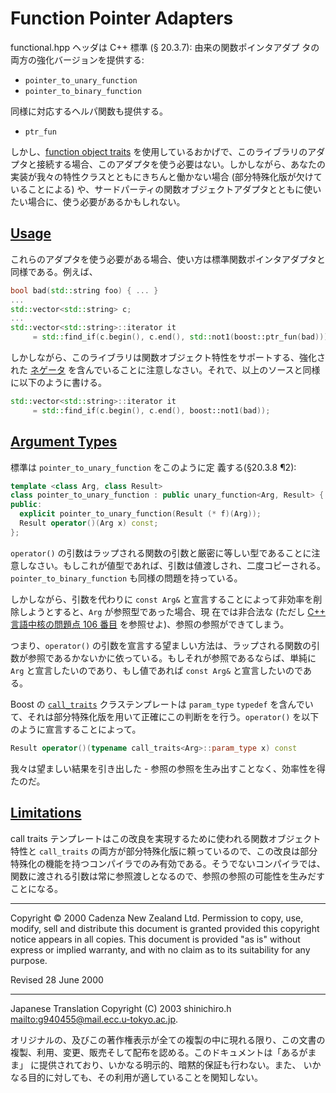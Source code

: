# Function Pointer Adapters
functional.hpp ヘッダは C++ 標準 (§ 20.3.7): 由来の関数ポインタアダプ タの両方の強化バージョンを提供する:

- `pointer_to_unary_function`
- `pointer_to_binary_function`

同様に対応するヘルパ関数も提供する。

- `ptr_fun`

しかし、[function object traits](function_traits.md) を使用しているおかげで、このライブラリのアダプタと接続する場合、このアダプタを使う必要はない。しかしながら、あなたの実装が我々の特性クラスとともにきちんと働かない場合 (部分特殊化版が欠けていることによる) や、サードパーティの関数オブジェクトアダプタとともに使いたい場合に、使う必要があるかもしれない。


## <a name="usage" href="#usage">Usage</a>
これらのアダプタを使う必要がある場合、使い方は標準関数ポインタアダプタと同様である。例えば、

```cpp
bool bad(std::string foo) { ... }
...
std::vector<std::string> c;
...
std::vector<std::string>::iterator it
     = std::find_if(c.begin(), c.end(), std::not1(boost::ptr_fun(bad)));
```

しかしながら、このライブラリは関数オブジェクト特性をサポートする、強化された [ネゲータ](negators.md) を含んでいることに注意しなさい。それで、以上のソースと同様に以下のように書ける。

```cpp
std::vector<std::string>::iterator it
     = std::find_if(c.begin(), c.end(), boost::not1(bad));
```


## <a name="arguments" href="#arguments">Argument Types</a>
標準は `pointer_to_unary_function` をこのように定 義する(§20.3.8 ¶2):

```cpp
template <class Arg, class Result>
class pointer_to_unary_function : public unary_function<Arg, Result> {
public:
  explicit pointer_to_unary_function(Result (* f)(Arg));
  Result operator()(Arg x) const;
};
```

`operator()` の引数はラップされる関数の引数と厳密に等しい型であることに注意しなさい。もしこれが値型であれば、引数は値渡しされ、二度コピーされる。`pointer_to_binary_function` も同様の問題を持っている。

しかしながら、引数を代わりに `const Arg&` と宣言することによって非効率を削除しようとすると、`Arg` が参照型であった場合、現 在では非合法な (ただし [C++ 言語中核の問題点 106 番目](http://www.open-std.org/jtc1/sc22/wg21/docs/cwg_defects.html#106) を参照せよ)、参照の参照ができてしまう。

つまり、`operator()` の引数を宣言する望ましい方法は、ラップされる関数の引数が参照であるかないかに依っている。もしそれが参照であるならば、単純に `Arg` と宣言したいのであり、もし値であれば `const Arg&` と宣言したいのである。

Boost の [`call_traits`](../utility/call_traits.md.nolink) クラステンプレートは `param_type` `typedef` を含んでいて、それは部分特殊化版を用いて正確にこの判断をを行う。`operator()` を以下のように宣言することによって。

```cpp
Result operator()(typename call_traits<Arg>::param_type x) const
```

我々は望ましい結果を引き出した - 参照の参照を生み出すことなく、効率性を得たのだ。


## <a name="limitations" href="#limitations">Limitations</a>
call traits テンプレートはこの改良を実現するために使われる関数オブジェクト特性と `call_traits` の両方が部分特殊化版に頼っているので、この改良は部分特殊化の機能を持つコンパイラでのみ有効である。そうでないコンパイラでは、関数に渡される引数は常に参照渡しとなるので、参照の参照の可能性を生みだすことになる。


***
Copyright © 2000 Cadenza New Zealand Ltd. Permission to copy, use, modify, sell and distribute this document is granted provided this copyright notice appears in all copies. This document is provided "as is" without express or implied warranty, and with no claim as to its suitability for any purpose.

Revised 28 June 2000


***
Japanese Translation Copyright (C) 2003 shinichiro.h <mailto:g940455@mail.ecc.u-tokyo.ac.jp>.

オリジナルの、及びこの著作権表示が全ての複製の中に現れる限り、この文書の 複製、利用、変更、販売そして配布を認める。このドキュメントは「あるがまま」 に提供されており、いかなる明示的、暗黙的保証も行わない。また、 いかなる目的に対しても、その利用が適していることを関知しない。
